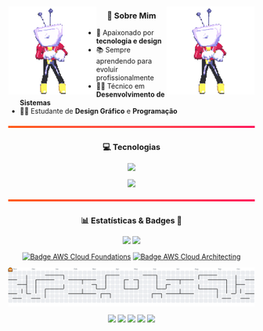 <p>
  <img align="left" height="180em" src="https://github.com/GuiVMolina/Imagens/blob/main/readme/tenna.gif">
  <img align="right" height="180em" src="https://github.com/GuiVMolina/Imagens/blob/main/readme/tenna.gif">
</p>

<h3 align = "center">🚀 Sobre Mim</h3>

- 🎨 Apaixonado por **tecnologia e design**
- 📚 Sempre aprendendo para evoluir profissionalmente  
- 👨‍💻 Técnico em **Desenvolvimento de Sistemas**  
- 🏃‍♂️ Estudante de **Design Gráfico** e **Programação**  

<img align="center" height="4em" width="100%" src="https://github.com/GuiVMolina/Imagens/blob/main/readme/line-orange-pink.png">
<h3 align="center">💻 Tecnologias</h3>

<p align="center">
  <!-- Desenvolvimento --><img src="https://skillicons.dev/icons?i=html,css,js,ts,cpp,cs,vscode,visualstudio"/>
</p>
<p align="center">
  <!-- Design --><img src="https://skillicons.dev/icons?i=ai,ps,figma"/>
</p>

<img align="center" height="4em" width="100%" src="https://github.com/GuiVMolina/Imagens/blob/main/readme/line-orange-pink.png">
<h3 align="center">📊 Estatísticas & Badges 🏅</h3>

<!-- Estatísticas -->
<div align="center">
  <img height="199.925em" src="https://github-readme-stats.vercel.app/api?username=GuiVMolina&locale=pt-br&title_color=ff5500&text_color=FFFFFF&show_icons=true&icon_color=ff5500&bg_color=90,000000,401500&hide_border=true&border_radius=10&rank_icon=github&include_all_commits=true"/>
  <img height="199.925em" src="https://github-readme-stats.vercel.app/api/top-langs/?username=GuiVMolina&locale=pt-br&layout=compact&title_color=ff0055&text_color=FFFFFF&bg_color=90,000000,400015&hide_border=true&border_radius=10&hide=C"/>
</div>

<!-- Badges -->
<p align="center">
  <a href="https://www.credly.com/badges/d87e5104-55c2-48e9-b284-aa99a2b3bb9b/public_url" target="blank"><img width="15%" src="https://images.credly.com/size/680x680/images/73e4a58b-a8ef-41a3-a7db-9183dd269882/image.png" alt="Badge AWS Cloud Foundations"/></a>
  <a href="https://www.credly.com/badges/d4de8c40-748a-424b-9fa6-3080e194234e/public_url" target="blank"><img width="15%" src="https://images.credly.com/size/680x680/images/119182cf-ca68-495a-a415-bff62dfdcc7e/image.png" alt="Badge AWS Cloud Architecting"/></a>
</p>

<!-- Pacman -->
<p align="center">
  <picture>
    <source media="(prefers-color-scheme: dark)" srcset="https://raw.githubusercontent.com/GuiVMolina/GuiVMolina/output/pacman-contribution-graph-dark.svg">
    <source media="(prefers-color-scheme: light)" srcset="https://raw.githubusercontent.com/GuiVMolina/GuiVMolina/output/pacman-contribution-graph.svg">
    <img alt="Pac-Man contribution graph" src="https://raw.githubusercontent.com/GuiVMolina/GuiVMolina/output/pacman-contribution-graph.svg">
  </picture>
</p>

<!-- Visitas e links -->
<p align="center">
  <img src="https://komarev.com/ghpvc/?username=GuiVMolina&color=000000&label_color=FFFFFF&style=for-the-badge&label=Visitas"/>
  <a href="mailto:guilhermevmolina@gmail.com"><img src="https://img.shields.io/badge/Gmail-FF3B30?style=for-the-badge&logo=gmail&logoColor=white"></a>
  <a href="https://github.com/GuiVMolina"><img src="https://img.shields.io/badge/GitHub-24292F?style=for-the-badge&logo=github&logoColor=white"></a>
  <a href="https://www.linkedin.com/in/guilhermevmolina" target="_blank"><img src="https://img.shields.io/badge/LinkedIn-0A66C2?style=for-the-badge&logo=linkedin&logoColor=white"></a>
  <a href="https://www.behance.net/guimolina" target="_blank"><img src="https://img.shields.io/badge/Behance-0057FF?style=for-the-badge&logo=behance&logoColor=white"></a>
</p>
